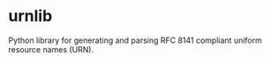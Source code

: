 # urnlib
Python library for generating and parsing RFC 8141 compliant uniform resource names (URN).
